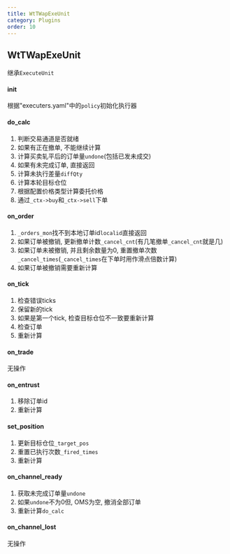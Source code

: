 ```yaml
---
title: WtTWapExeUnit
category: Plugins
order: 10
---
```


## WtTWapExeUnit
继承`ExecuteUnit`

#### init
根据"executers.yaml"中的`policy`初始化执行器

#### do_calc
1. 判断交易通道是否就绪
2. 如果有正在撤单, 不能继续计算
3. 计算买卖轧平后的订单量`undone`(包括已发未成交)
4. 如果有未完成订单, 直接返回
5. 计算未执行差量`diffQty`
6. 计算本轮目标仓位
7. 根据配置价格类型计算委托价格
8. 通过`_ctx->buy`和`_ctx->sell`下单

#### on_order
1. `_orders_mon`找不到本地订单id`localid`直接返回
2. 如果订单被撤销, 更新撤单计数`_cancel_cnt`(有几笔撤单`_cancel_cnt`就是几)
3. 如果订单未被撤销, 并且剩余数量为0, 重置撤单次数`_cancel_times`(`_cancel_times`在下单时用作滑点倍数计算)
4. 如果订单被撤销需要重新计算

#### on_tick
1. 检查错误ticks
2. 保留新的tick
3. 如果是第一个tick, 检查目标仓位不一致要重新计算
4. 检查订单
5. 重新计算

#### on_trade
无操作

#### on_entrust
1. 移除订单id
2. 重新计算

#### set_position
1. 更新目标仓位`_target_pos`
2. 重置已执行次数`_fired_times`
3. 重新计算

#### on_channel_ready
1. 获取未完成订单量`undone`
2. 如果`undone`不为0但, OMS为空, 撤消全部订单
3. 重新计算`do_calc`

#### on_channel_lost
无操作